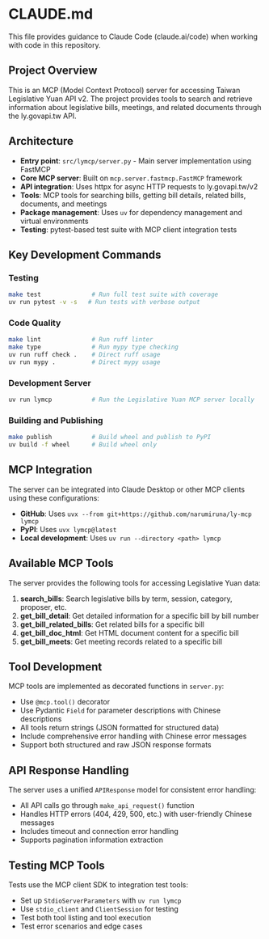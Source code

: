# CLAUDE.md

This file provides guidance to Claude Code (claude.ai/code) when working with code in this repository.

## Project Overview

This is an MCP (Model Context Protocol) server for accessing Taiwan Legislative Yuan API v2. The project provides tools to search and retrieve information about legislative bills, meetings, and related documents through the ly.govapi.tw API.

## Architecture

- **Entry point**: `src/lymcp/server.py` - Main server implementation using FastMCP
- **Core MCP server**: Built on `mcp.server.fastmcp.FastMCP` framework
- **API integration**: Uses httpx for async HTTP requests to ly.govapi.tw/v2
- **Tools**: MCP tools for searching bills, getting bill details, related bills, documents, and meetings
- **Package management**: Uses `uv` for dependency management and virtual environments
- **Testing**: pytest-based test suite with MCP client integration tests

## Key Development Commands

### Testing
```bash
make test              # Run full test suite with coverage
uv run pytest -v -s   # Run tests with verbose output
```

### Code Quality
```bash
make lint              # Run ruff linter
make type              # Run mypy type checking
uv run ruff check .    # Direct ruff usage
uv run mypy .          # Direct mypy usage
```

### Development Server
```bash
uv run lymcp           # Run the Legislative Yuan MCP server locally
```

### Building and Publishing
```bash
make publish           # Build wheel and publish to PyPI
uv build -f wheel      # Build wheel only
```

## MCP Integration

The server can be integrated into Claude Desktop or other MCP clients using these configurations:

- **GitHub**: Uses `uvx --from git+https://github.com/narumiruna/ly-mcp lymcp`
- **PyPI**: Uses `uvx lymcp@latest`
- **Local development**: Uses `uv run --directory <path> lymcp`

## Available MCP Tools

The server provides the following tools for accessing Legislative Yuan data:

1. **search_bills**: Search legislative bills by term, session, category, proposer, etc.
2. **get_bill_detail**: Get detailed information for a specific bill by bill number
3. **get_bill_related_bills**: Get related bills for a specific bill
4. **get_bill_doc_html**: Get HTML document content for a specific bill
5. **get_bill_meets**: Get meeting records related to a specific bill

## Tool Development

MCP tools are implemented as decorated functions in `server.py`:
- Use `@mcp.tool()` decorator
- Use Pydantic `Field` for parameter descriptions with Chinese descriptions
- All tools return strings (JSON formatted for structured data)
- Include comprehensive error handling with Chinese error messages
- Support both structured and raw JSON response formats

## API Response Handling

The server uses a unified `APIResponse` model for consistent error handling:
- All API calls go through `make_api_request()` function
- Handles HTTP errors (404, 429, 500, etc.) with user-friendly Chinese messages
- Includes timeout and connection error handling
- Supports pagination information extraction

## Testing MCP Tools

Tests use the MCP client SDK to integration test tools:
- Set up `StdioServerParameters` with `uv run lymcp`
- Use `stdio_client` and `ClientSession` for testing
- Test both tool listing and tool execution
- Test error scenarios and edge cases
